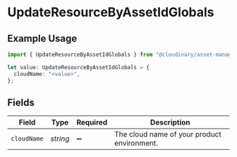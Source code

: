 # UpdateResourceByAssetIdGlobals

## Example Usage

```typescript
import { UpdateResourceByAssetIdGlobals } from "@cloudinary/asset-management/models/operations";

let value: UpdateResourceByAssetIdGlobals = {
  cloudName: "<value>",
};
```

## Fields

| Field                                       | Type                                        | Required                                    | Description                                 |
| ------------------------------------------- | ------------------------------------------- | ------------------------------------------- | ------------------------------------------- |
| `cloudName`                                 | *string*                                    | :heavy_minus_sign:                          | The cloud name of your product environment. |